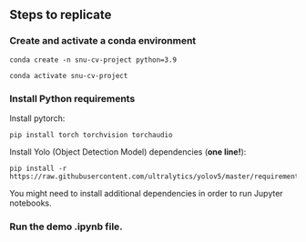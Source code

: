 ## Steps to replicate

### Create and activate a conda environment

```
conda create -n snu-cv-project python=3.9

conda activate snu-cv-project
```

### Install Python requirements

Install pytorch:

```
pip install torch torchvision torchaudio
```

Install Yolo (Object Detection Model) dependencies (**one line!**):

```
pip install -r https://raw.githubusercontent.com/ultralytics/yolov5/master/requirements.txt
```

You might need to install additional dependencies in order to run Jupyter notebooks.

### Run the demo .ipynb file.
